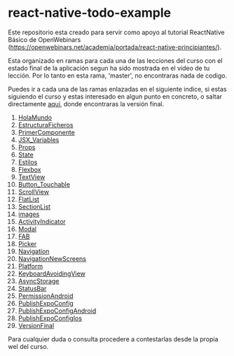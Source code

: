 # react-native-todo-example

Este repositorio esta creado para servir como apoyo al tutorial ReactNative Básico de OpenWebinars (https://openwebinars.net/academia/portada/react-native-principiantes/).

Esta organizado en ramas para cada una de las lecciones del curso con el estado final de la aplicación segun ha sido mostrada en el vídeo de tu lección. Por lo tanto en esta rama, 'master', no encontraras nada de codigo.

Puedes ir a cada una de las ramas enlazadas en el siguiente indice, si estas siguiendo el curso y estas interesado en algun punto en concreto, o saltar directamente [aquí](https://github.com/ajimenezdev/react-native-todo-example/tree/VersionFinal), donde encontraras la versión final.

1. [HolaMundo](https://github.com/ajimenezdev/react-native-todo-example/tree/HolaMundo)
2. [EstructuraFicheros](https://github.com/ajimenezdev/react-native-todo-example/tree/EstructuraFicheros)
3. [PrimerComponente](https://github.com/ajimenezdev/react-native-todo-example/tree/PrimerComponente)
4. [JSX_Variables](https://github.com/ajimenezdev/react-native-todo-example/tree/JSX_Variables)
5. [Props](https://github.com/ajimenezdev/react-native-todo-example/tree/Props)
6. [State](https://github.com/ajimenezdev/react-native-todo-example/tree/State)
7. [Estilos](https://github.com/ajimenezdev/react-native-todo-example/tree/Estilos)
8. [Flexbox](https://github.com/ajimenezdev/react-native-todo-example/tree/Flexbox)
9. [TextView](https://github.com/ajimenezdev/react-native-todo-example/tree/TextView)
10. [Button_Touchable](https://github.com/ajimenezdev/react-native-todo-example/tree/Button_Touchable)
11. [ScrollView](https://github.com/ajimenezdev/react-native-todo-example/tree/ScrollView)
12. [FlatList](https://github.com/ajimenezdev/react-native-todo-example/tree/FlatList)
13. [SectionList](https://github.com/ajimenezdev/react-native-todo-example/tree/SectionList)
14. [images](https://github.com/ajimenezdev/react-native-todo-example/tree/images)
15. [ActivityIndicator](https://github.com/ajimenezdev/react-native-todo-example/tree/ActivityIndicator)
16. [Modal](https://github.com/ajimenezdev/react-native-todo-example/tree/Modal)
17. [FAB](https://github.com/ajimenezdev/react-native-todo-example/tree/FAB)
18. [Picker](https://github.com/ajimenezdev/react-native-todo-example/tree/Picker)
19. [Navigation](https://github.com/ajimenezdev/react-native-todo-example/tree/Navigation)
20. [NavigationNewScreens](https://github.com/ajimenezdev/react-native-todo-example/tree/NavigationNewScreens)
21. [Platform](https://github.com/ajimenezdev/react-native-todo-example/tree/Platform)
22. [KeyboardAvoidingView](https://github.com/ajimenezdev/react-native-todo-example/tree/KeyboardAvoidingView)
23. [AsyncStorage](https://github.com/ajimenezdev/react-native-todo-example/tree/AsyncStorage)
24. [StatusBar](https://github.com/ajimenezdev/react-native-todo-example/tree/StatusBar)
25. [PermissionAndroid](https://github.com/ajimenezdev/react-native-todo-example/tree/PermissionAndroid)
26. [PublishExpoConfig](https://github.com/ajimenezdev/react-native-todo-example/tree/PublishExpoConfig)
27. [PublishExpoConfigAndroid](https://github.com/ajimenezdev/react-native-todo-example/tree/PublishExpoConfig)
28. [PublishExpoConfigIos](https://github.com/ajimenezdev/react-native-todo-example/tree/PublishExpoConfigIos)
29. [VersionFinal](https://github.com/ajimenezdev/react-native-todo-example/tree/VersionFinal)

Para cualquier duda o consulta procedere a contestarlas desde la propia wel del curso.
